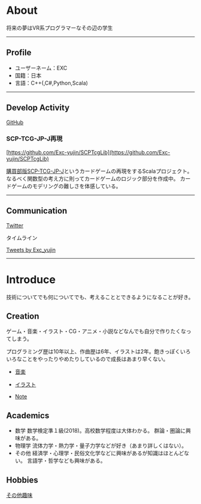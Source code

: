 # About
将来の夢はVR系プログラマーなその辺の学生

---

## Profile
- ユーザーネーム：EXC
- 国籍：日本
- 言語：C++(,C#,Python,Scala)

---
## Develop Activity
[GitHub](https://github.com/Exc-yujin)
<div class="github-widget" data-username="Exc-yujin"></div>
<script src="https://unpkg.com/github-card@1.2.1/dist/widget.js"></script>

### SCP-TCG-JP-J再現

[https://github.com/Exc-yujin/SCPTcgLib](https://github.com/Exc-yujin/SCPTcgLib)

[購買部版SCP-TCG-JP-J](https://gamerch.com/scp-tcg-jp-pd/)というカードゲームの再現をするScalaプロジェクト。
なるべく関数型の考え方に則ってカードゲームのロジック部分を作成中。
カードゲームのモデリングの難しさを体感している。


---

## Communication
[Twitter](https://twitter.com/Exc_yujin)

タイムライン

<a class="twitter-timeline" data-width="400" data-height="600" href="https://twitter.com/Exc_yujin?ref_src=twsrc%5Etfw">Tweets by Exc_yujin</a> <script async src="https://platform.twitter.com/widgets.js" charset="utf-8"></script>

---

# Introduce 

技術についてでも何についてでも、考えることとできるようになることが好き。

## Creation

ゲーム・音楽・イラスト・CG・アニメ・小説などなんでも自分で作りたくなってしまう。

プログラミング歴は10年以上、作曲歴は6年、イラストは2年。飽きっぽくいろいろなことをやったりやめたりしているので成長はあまり早くない。

- [音楽](./music.md)
- [イラスト](./illustration.md)

- [Note](https://note.com/bamboowonsstring)
## Academics

- 数学
数学検定準１級(2018)。高校数学程度は大体わかる。
群論・圏論に興味がある。
- 物理学
流体力学・熱力学・量子力学などが好き（あまり詳しくはない）。
- その他
経済学・心理学・民俗文化学などに興味があるが知識はほとんどない。
言語学・哲学なども興味がある。

## Hobbies
[その他趣味](./hobbies.md)
